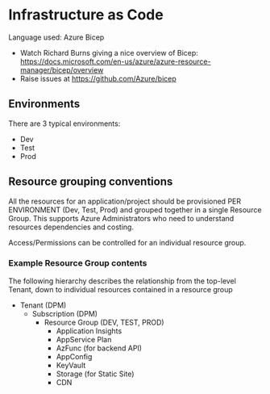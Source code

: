 # Infrastructure as Code

Language used: Azure Bicep

- Watch Richard Burns giving a nice overview of Bicep: https://docs.microsoft.com/en-us/azure/azure-resource-manager/bicep/overview
- Raise issues at https://github.com/Azure/bicep

## Environments

There are 3 typical environments:

- Dev
- Test
- Prod

## Resource grouping conventions

All the resources for an application/project should be provisioned PER ENVIRONMENT (Dev, Test, Prod) and grouped together in a single Resource Group. This supports Azure Administrators who need to understand resources dependencies and costing.

Access/Permissions can be controlled for an individual resource group.

### Example Resource Group contents

The following hierarchy describes the relationship from the top-level Tenant, down to individual resources contained in a resource group

- Tenant (DPM)
  - Subscription (DPM)
    - Resource Group (DEV, TEST, PROD)
      - Application Insights
      - AppService Plan
      - AzFunc (for backend API)
      - AppConfig
      - KeyVault
      - Storage (for Static Site)
      - CDN
